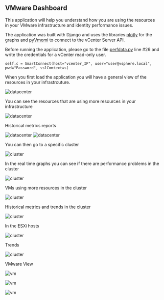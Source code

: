 VMware Dashboard
------------------

This application will help you understand how you are using the resources in your VMware infrastructure and identity performance issues. 

 The application was built with Django and uses the libraries [plotly](https://plot.ly/graphing-libraries/) for the graphs and [pyVmomi](https://github.com/vmware/pyvmomi) to connect to the vCenter Server API. 
 
 Before running the application, please go to the file [perfdata.py](application/lib/perfdata.py) line #26 and write the credentials for a vCenter read-only user. 
 ```
 self.c = SmartConnect(host="vcenter_IP", user="user@vsphere.local", pwd="Password", sslContext=s)
 ```
 
 When you first load the application you will have a general view of the resources in your infrastrcuture. 

 ![datacenter](img/datacenter_1.PNG)

You can see the resources that are using more resources in your infrastructure 

![datacenter](img/datacenter_2.PNG)

Historical metrics reports

![datacenter](img/datacenter_3.PNG)
![datacenter](img/datacenter_4.PNG)

You can then go to a specific cluster

![cluster](img/cluster_1.PNG)

In the real time graphs you can see if there are performance problems in the cluster

![cluster](img/cluster_2.PNG)

VMs using more resources in the cluster

![cluster](img/cluster_3.PNG)

Historical metrics and trends in the cluster

![cluster](img/cluster_4.PNG)

In the ESXi hosts

![cluster](img/esxi_1.PNG)

Trends

![cluster](img/esxi_2.PNG)

VMware View

![vm](img/vm_1.PNG)

![vm](img/vm_2.PNG)

![vm](img/vm_3.PNG)
